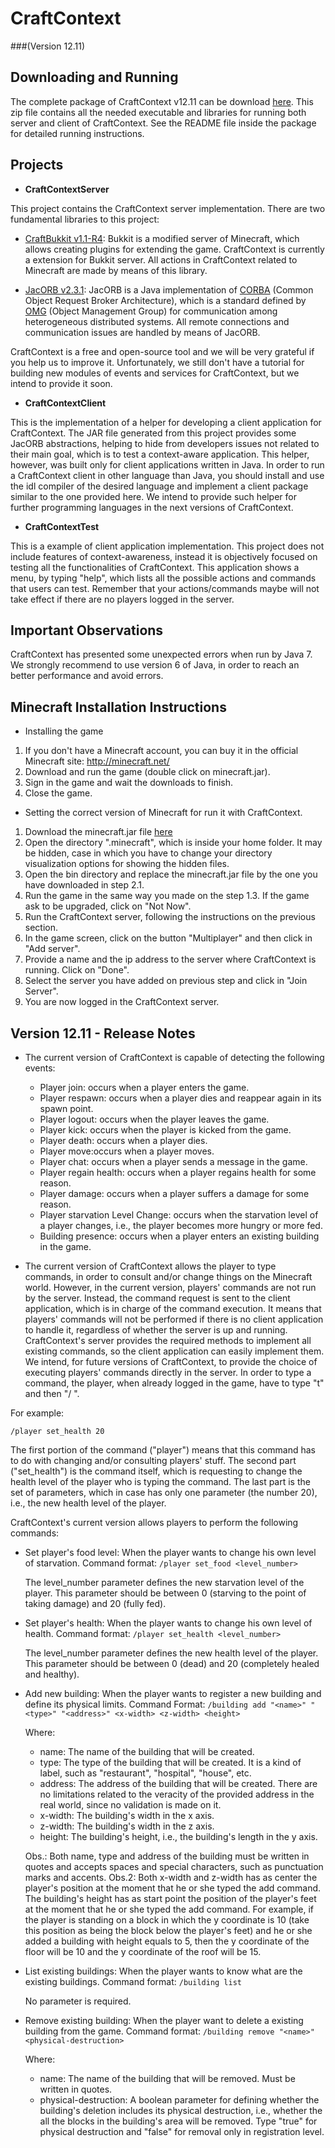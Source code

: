 CraftContext
============
###(Version 12.11)

Downloading and Running
-----------------------

The complete package of CraftContext v12.11 can be download [here](https://github.com/downloads/carolrizzi/CraftContext/CraftContext.12.11.zip). This zip file contains all the needed executable and libraries for running both server and client of CraftContext. See the README file inside the package for detailed running instructions.

Projects
--------

* **CraftContextServer**

This project contains the CraftContext server implementation. There are two fundamental libraries to this project:

- [CraftBukkit v1.1-R4](http://dl.bukkit.org/downloads/craftbukkit/get/00720_1.1-R4/craftbukkit.jar): Bukkit is a modified server of Minecraft, which allows creating plugins for extending the game. CraftContext is currently a extension for Bukkit server. All actions in CraftContext related to Minecraft are made by means of this library.

- [JacORB v2.3.1](http://www.jacorb.org/releases/2.3.1/jacorb-2.3.1-src.zip): JacORB is a Java implementation of [CORBA](http://www.omg.org/corba/) (Common Object Request Broker Architecture), which is a standard defined by [OMG](http://www.omg.org/) (Object Management Group) for communication among heterogeneous distributed systems. All remote connections and communication issues are handled by means of JacORB.

CraftContext is a free and open-source tool and we will be very grateful if you help us to improve it. Unfortunately, we still don't have a tutorial for building new modules of events and services for CraftContext, but we intend to provide it soon.

* **CraftContextClient**

This is the implementation of a helper for developing a client application for CraftContext. The JAR file generated from this project provides some JacORB abstractions, helping to hide from developers issues not related to their main goal, which is to test a context-aware application. This helper, however, was built only for client applications written in Java. In order to run a CraftContext client in other language than Java, you should install and use the idl compiler of the desired language and implement a client package similar to the one provided here. We intend to provide such helper for further programming languages in the next versions of CraftContext.

* **CraftContextTest**

This is a example of client application implementation. This project does not include features of context-awareness, instead it is objectively focused on testing all the functionalities of CraftContext. This application shows a menu, by typing "help", which lists all the possible actions and commands that users can test. Remember that your actions/commands maybe will not take effect if there are no players logged in the server.

Important Observations
----------------------

CraftContext has presented some unexpected errors when run by Java 7. We strongly recommend to use version 6 of Java, in order to reach an better performance and avoid errors.


Minecraft Installation Instructions
-----------------------------------

* Installing the game

1. If you don't have a Minecraft account, you can buy it in the official Minecraft site: http://minecraft.net/
2. Download and run the game (double click on minecraft.jar).
3. Sign in the game and wait the downloads to finish.
4. Close the game.

* Setting the correct version of Minecraft for run it with CraftContext.

1. Download the minecraft.jar file [here](https://github.com/downloads/carolrizzi/CraftContext/minecraft.jar)
2. Open the directory ".minecraft", which is inside your home folder. It may be hidden, case in which you have to change your directory visualization options for showing the hidden files.
3. Open the bin directory and replace the minecraft.jar file by the one you have downloaded in step 2.1.
4. Run the game in the same way you made on the step 1.3. If the game ask to be upgraded, click on "Not Now".
5. Run the CraftContext server, following the instructions on the previous section.
6. In the game screen, click on the button "Multiplayer" and then click in "Add server".
7. Provide a name and the ip address to the server where CraftContext is running. Click on "Done".
8. Select the server you have added on previous step and click in "Join Server".
9. You are now logged in the CraftContext server.

Version 12.11 - Release Notes
-----------------------------
                            
* The current version of CraftContext is capable of detecting the following events:

	- Player join: occurs when a player enters the game.
	- Player respawn: occurs when a player dies and reappear again in its spawn point.
	- Player logout: occurs when the player leaves the game.
	- Player kick: occurs when the player is kicked from the game.
	- Player death: occurs when a player dies.
	- Player move:occurs when a player moves.
	- Player chat: occurs when a player sends a message in the game.
	- Player regain health: occurs when a player regains health for some reason.
	- Player damage: occurs when a player suffers a damage for some reason.
	- Player starvation Level Change: occurs when the starvation level of a player changes, i.e., the player becomes more hungry or more fed.
	- Building presence: occurs when a player enters an existing building in the game.
	
	
* The current version of CraftContext allows the player to type commands, in order to consult and/or change things on the Minecraft world. However, in the current version, players' commands are not run by the server. Instead, the command request is sent to the client application, which is in charge of the command execution. It means that players' commands will not be performed if there is no client application to handle it, regardless of whether the server is up and running. CraftContext's server provides the required methods to implement all existing commands, so the client application can easily implement them. We intend, for future versions of CraftContext, to provide the choice of executing players' commands directly in the server.
In order to type a command, the player, when already logged in the game, have to type "t" and then "/<command-type> <command> <parameters>".

For example:

`/player set_health 20`

The first portion of the command ("player") means that this command has to do with changing and/or consulting players' stuff. The second part ("set_health") is the command itself, which is requesting to change the health level of the player who is typing the command. The last part is the set of parameters, which in case has only one parameter (the number 20), i.e., the new health level of the player.

CraftContext's current version allows players to perform the following commands:

- Set player's food level: When the player wants to change his own level of starvation. Command format:
	`/player set_food <level_number>`

	The level_number parameter defines the new starvation level of the player. This parameter should be between 0 (starving to the point of taking damage) and 20 (fully fed).

- Set player's health: When the player wants to change his own level of health. Command format:
	`/player set_health <level_number>`

	The level_number parameter defines the new health level of the player. This parameter should be between 0 (dead) and 20 (completely healed and healthy).
	
- Add new building: When the player wants to register a new building and define its physical limits. Command Format:
	`/building add "<name>" "<type>" "<address>" <x-width> <z-width> <height>`

	Where:
	- name: The name of the building that will be created.
	- type: The type of the building that will be created. It is a kind of label, such as "restaurant", "hospital", "house", etc.
	- address: The address of the building that will be created. There are no limitations related to the veracity of the provided address in the real world, since no validation is made on it.
	- x-width: The building's width in the x axis.
	- z-width: The building's width in the z axis.
	- height: The building's height, i.e., the building's length in the y axis.
	
	Obs.: Both name, type and address of the building must be written in quotes and accepts spaces and special characters, such as punctuation marks and accents.
	Obs.2: Both x-width and z-width has as center the player's position at the moment that he or she typed the add command. The building's height has as start point the position of the player's feet at the moment that he or she typed the add command. For example, if the player is standing on a block in which the y coordinate is 10 (take this position as being the block below the player's feet) and he or she added a building with height equals to 5, then the y coordinate of the floor will be 10 and the y coordinate of the roof will be 15.
	
- List existing buildings: When the player wants to know what are the existing buildings. Command format:
	`/building list`

	No parameter is required.
	
- Remove existing building: When the player want to delete a existing building from the game. Command format:
	`/building remove "<name>" <physical-destruction>`

	Where:
	- name: The name of the building that will be removed. Must be written in quotes.
	- physical-destruction: A boolean parameter for defining whether the building's deletion includes its physical destruction, i.e., whether the all the blocks in the building's area will be removed. Type "true" for physical destruction and "false" for removal only in registration level.
                            



